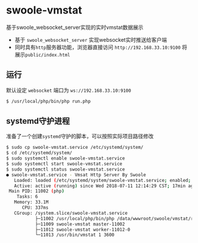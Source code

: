 # swoole-vmstat
基于swoole_websocket_server实现的实时vmstat数据展示

- 基于 `swoole_websocket_server` 实现websocket实时推送给客户端
- 同时具有`http`服务器功能，浏览器直接访问 `http://192.168.33.10:9100` 将展示`public/index.html`

## 运行

默认设定 `websocket` 端口为 `ws://192.168.33.10:9100`

```bash
$ /usr/local/php/bin/php run.php
```

## systemd守护进程

准备了一个创建`systemd`守护的脚本，可以按照实际项目路径修改

```bash
$ sudo cp swoole-vmstat.service /etc/systemd/system/
$ cd /etc/systemd/system/
$ sudo systemctl enable swoole-vmstat.service
$ sudo systemctl start swoole-vmstat.service
$ sudo systemctl status swoole-vmstat.service
● swoole-vmstat.service - Vmsat Http Server By Swoole
   Loaded: loaded (/etc/systemd/system/swoole-vmstat.service; enabled; vendor preset: enabled)
   Active: active (running) since Wed 2018-07-11 12:14:29 CST; 17min ago
 Main PID: 11002 (php)
    Tasks: 6
   Memory: 33.1M
      CPU: 337ms
   CGroup: /system.slice/swoole-vmstat.service
           ├─11002 /usr/local/php/bin/php /data/wwwroot/swoole/vmstat/run.php
           ├─11009 swoole-vmstat master-11002                                
           ├─11012 swoole-vmstat worker-11012-0                              
           └─11013 /usr/bin/vmstat 1 3600

```